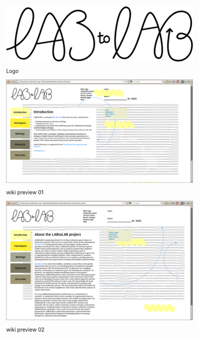 ![logo](labtolab_logo.png)

Logo

![wiki preview 01](Screenshot-7.png) 

wiki preview 01

![wiki preview 02](Screenshot-8.png)

wiki preview 02

